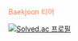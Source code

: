 <!--# Algorithm-->
<span style="color:coral">Baekjoon 티어</span>

[![Solved.ac
프로필](http://mazassumnida.wtf/api/v2/generate_badge?boj=suyun329)](https://solved.ac/suyun329)
